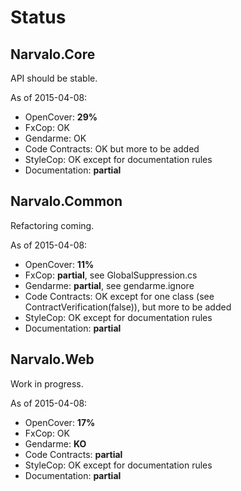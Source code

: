 Status
======

Narvalo.Core
------------

API should be stable.

As of 2015-04-08:
- OpenCover: **29%**
- FxCop: OK
- Gendarme: OK
- Code Contracts: OK but more to be added
- StyleCop: OK except for documentation rules
- Documentation: **partial**

Narvalo.Common
--------------

Refactoring coming.

As of 2015-04-08:
- OpenCover: **11%**
- FxCop: **partial**, see GlobalSuppression.cs
- Gendarme: **partial**, see gendarme.ignore
- Code Contracts: OK except for one class (see ContractVerification(false)), but more to be added
- StyleCop: OK except for documentation rules
- Documentation: **partial**

Narvalo.Web
------------

Work in progress.

As of 2015-04-08:
- OpenCover: **17%**
- FxCop: OK
- Gendarme: **KO**
- Code Contracts: **partial**
- StyleCop: OK except for documentation rules
- Documentation: **partial**
